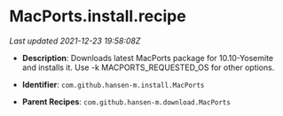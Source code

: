 # MacPorts.install.recipe

_Last updated 2021-12-23 19:58:08Z_

- **Description**: Downloads latest MacPorts package for 10.10-Yosemite and installs it. Use -k MACPORTS_REQUESTED_OS for other options.

- **Identifier**: `com.github.hansen-m.install.MacPorts`

- **Parent Recipes**: `com.github.hansen-m.download.MacPorts`